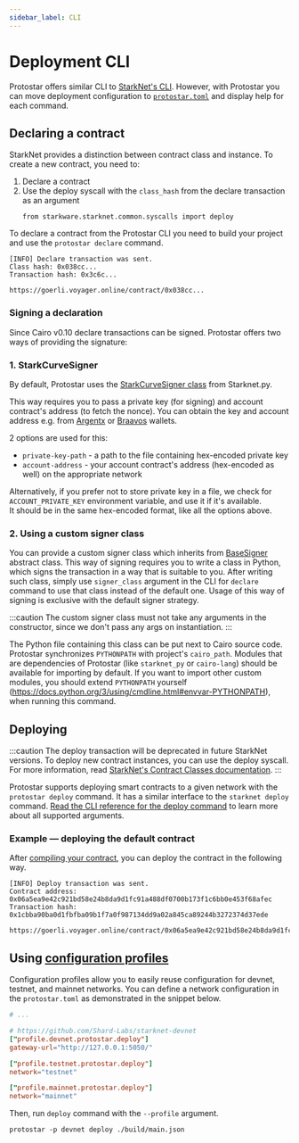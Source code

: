 ```yaml
---
sidebar_label: CLI
---
```


# Deployment CLI
Protostar offers similar CLI to [StarkNet's CLI](https://docs.starknet.io/docs/CLI/commands). However, with Protostar you can move deployment configuration to [`protostar.toml`](/docs/tutorials/project-initialization#protostartoml) and display help for each command.



## Declaring a contract

StarkNet provides a distinction between contract class and instance. To create a new contract, you need to:
1. Declare a contract
2. Use the deploy syscall with the `class_hash` from the declare transaction as an argument
   ```cairo
   from starkware.starknet.common.syscalls import deploy
   ```
   
To declare a contract from the Protostar CLI you need to build your project and use the `protostar declare` command.

```console title="protostar declare ./build/main.json --network testnet"
[INFO] Declare transaction was sent.
Class hash: 0x038cc...
Transaction hash: 0x3c6c...

https://goerli.voyager.online/contract/0x038cc...
```

### Signing a declaration

Since Cairo v0.10 declare transactions can be signed.
Protostar offers two ways of providing the signature:

### 1. StarkCurveSigner

By default, Protostar uses the [StarkCurveSigner class](https://starknetpy.readthedocs.io/en/latest/signer.html#starknet_py.net.signer.stark_curve_signer.StarkCurveSigner) from Starknet.py.

This way requires you to pass a private key (for signing) and account contract's address (to fetch the nonce).
You can obtain the key and account address e.g. from [Argentx](https://chrome.google.com/webstore/detail/argent-x/dlcobpjiigpikoobohmabehhmhfoodbb) or [Braavos](https://chrome.google.com/webstore/detail/braavos-wallet/jnlgamecbpmbajjfhmmmlhejkemejdma) wallets. 

2 options are used for this:
- `private-key-path` - a path to the file containing hex-encoded private key
- `account-address` - your account contract's address (hex-encoded as well) on the appropriate network

Alternatively, if you prefer not to store private key in a file, we check for `ACCOUNT_PRIVATE_KEY` environment variable, and use it if it's available.   
It should be in the same hex-encoded format, like all the options above.

### 2. Using a custom signer class

You can provide a custom signer class which inherits from [BaseSigner](https://starknetpy.readthedocs.io/en/latest/signer.html#starknet_py.net.signer.BaseSigner) abstract class. 
This way of signing requires you to write a class in Python, which signs the transaction in a way that is suitable to you.
After writing such class, simply use `signer_class` argument in the CLI for `declare` command to use that class instead of the default one.
Usage of this way of signing is exclusive with the default signer strategy.

:::caution
The custom signer class must not take any arguments in the constructor, since we don't pass any args on instantiation.
:::

The Python file containing this class can be put next to Cairo source code.
Protostar synchronizes `PYTHONPATH` with project's `cairo_path`.
Modules that are dependencies of Protostar (like `starknet_py` or `cairo-lang`) should be available for importing by default.
If you want to import other custom modules, you should extend `PYTHONPATH` yourself (https://docs.python.org/3/using/cmdline.html#envvar-PYTHONPATH), when running this command.

## Deploying
:::caution
The deploy transaction will be deprecated in future StarkNet versions. To deploy new contract instances, you can use the deploy syscall. For more information, read [StarkNet's Contract Classes documentation](https://docs.starknet.io/docs/Contracts/contract-classes).
:::

Protostar supports deploying smart contracts to a given network with the `protostar deploy` command. It has a similar interface to the `starknet deploy` command. [Read the CLI reference for the deploy command](../../cli-reference.md#deploy) to learn more about all supported arguments.

### Example — deploying the default contract
After [compiling your contract](../04-compiling.md), you can deploy the contract in the following way.

```console title="protostar deploy ./build/main.json --network testnet"
[INFO] Deploy transaction was sent.
Contract address: 0x06a5ea9e42c921bd58e24b8da9d1fc91a488df0700b173f1c6bb0e453f68afec
Transaction hash: 0x1cbba90ba0d1fbfba09b1f7a0f987134dd9a02a845ca89244b3272374d37ede

https://goerli.voyager.online/contract/0x06a5ea9e42c921bd58e24b8da9d1fc91a488df0700b173f1c6bb0e453f68afec
```

## Using [configuration profiles](../03-project-initialization.md#configuration-profiles)
Configuration profiles allow you to easily reuse configuration for devnet, testnet, and mainnet networks. You can define a network configuration in the `protostar.toml` as demonstrated in the snippet below.

```toml title=protostar.toml
# ...

# https://github.com/Shard-Labs/starknet-devnet
["profile.devnet.protostar.deploy"]
gateway-url="http://127.0.0.1:5050/"

["profile.testnet.protostar.deploy"]
network="testnet"

["profile.mainnet.protostar.deploy"]
network="mainnet"
```

Then, run `deploy` command with the `--profile` argument.
```text
protostar -p devnet deploy ./build/main.json
```
